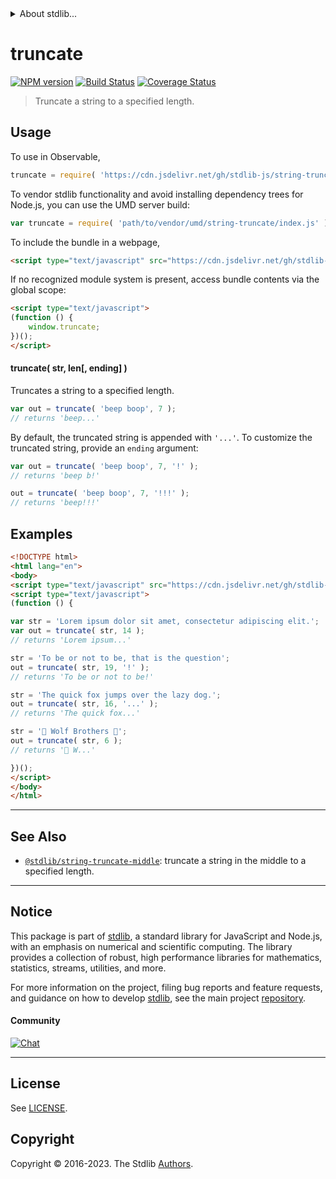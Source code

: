 <!--

@license Apache-2.0

Copyright (c) 2021 The Stdlib Authors.

Licensed under the Apache License, Version 2.0 (the "License");
you may not use this file except in compliance with the License.
You may obtain a copy of the License at

   http://www.apache.org/licenses/LICENSE-2.0

Unless required by applicable law or agreed to in writing, software
distributed under the License is distributed on an "AS IS" BASIS,
WITHOUT WARRANTIES OR CONDITIONS OF ANY KIND, either express or implied.
See the License for the specific language governing permissions and
limitations under the License.

-->


<details>
  <summary>
    About stdlib...
  </summary>
  <p>We believe in a future in which the web is a preferred environment for numerical computation. To help realize this future, we've built stdlib. stdlib is a standard library, with an emphasis on numerical and scientific computation, written in JavaScript (and C) for execution in browsers and in Node.js.</p>
  <p>The library is fully decomposable, being architected in such a way that you can swap out and mix and match APIs and functionality to cater to your exact preferences and use cases.</p>
  <p>When you use stdlib, you can be absolutely certain that you are using the most thorough, rigorous, well-written, studied, documented, tested, measured, and high-quality code out there.</p>
  <p>To join us in bringing numerical computing to the web, get started by checking us out on <a href="https://github.com/stdlib-js/stdlib">GitHub</a>, and please consider <a href="https://opencollective.com/stdlib">financially supporting stdlib</a>. We greatly appreciate your continued support!</p>
</details>

# truncate

[![NPM version][npm-image]][npm-url] [![Build Status][test-image]][test-url] [![Coverage Status][coverage-image]][coverage-url] <!-- [![dependencies][dependencies-image]][dependencies-url] -->

> Truncate a string to a specified length.

<!-- Section to include introductory text. Make sure to keep an empty line after the intro `section` element and another before the `/section` close. -->

<section class="intro">

</section>

<!-- /.intro -->

<!-- Package usage documentation. -->



<section class="usage">

## Usage

To use in Observable,

```javascript
truncate = require( 'https://cdn.jsdelivr.net/gh/stdlib-js/string-truncate@umd/browser.js' )
```

To vendor stdlib functionality and avoid installing dependency trees for Node.js, you can use the UMD server build:

```javascript
var truncate = require( 'path/to/vendor/umd/string-truncate/index.js' )
```

To include the bundle in a webpage,

```html
<script type="text/javascript" src="https://cdn.jsdelivr.net/gh/stdlib-js/string-truncate@umd/browser.js"></script>
```

If no recognized module system is present, access bundle contents via the global scope:

```html
<script type="text/javascript">
(function () {
    window.truncate;
})();
</script>
```

#### truncate( str, len\[, ending] )

Truncates a string to a specified length.

```javascript
var out = truncate( 'beep boop', 7 );
// returns 'beep...'
```

By default, the truncated string is appended with `'...'`. To customize the truncated string, provide an `ending` argument:

```javascript
var out = truncate( 'beep boop', 7, '!' );
// returns 'beep b!'

out = truncate( 'beep boop', 7, '!!!' );
// returns 'beep!!!'
```

</section>

<!-- /.usage -->

<!-- Package usage notes. Make sure to keep an empty line after the `section` element and another before the `/section` close. -->

<section class="notes">

</section>

<!-- /.notes -->

<!-- Package usage examples. -->

<section class="examples">

## Examples

<!-- eslint no-undef: "error" -->

```html
<!DOCTYPE html>
<html lang="en">
<body>
<script type="text/javascript" src="https://cdn.jsdelivr.net/gh/stdlib-js/string-truncate@umd/browser.js"></script>
<script type="text/javascript">
(function () {

var str = 'Lorem ipsum dolor sit amet, consectetur adipiscing elit.';
var out = truncate( str, 14 );
// returns 'Lorem ipsum...'

str = 'To be or not to be, that is the question';
out = truncate( str, 19, '!' );
// returns 'To be or not to be!'

str = 'The quick fox jumps over the lazy dog.';
out = truncate( str, 16, '...' );
// returns 'The quick fox...'

str = '🐺 Wolf Brothers 🐺';
out = truncate( str, 6 );
// returns '🐺 W...'

})();
</script>
</body>
</html>
```

</section>

<!-- /.examples -->

<!-- Section for describing a command-line interface. -->



<!-- Section to include cited references. If references are included, add a horizontal rule *before* the section. Make sure to keep an empty line after the `section` element and another before the `/section` close. -->

<section class="references">

</section>

<!-- /.references -->

<!-- Section for related `stdlib` packages. Do not manually edit this section, as it is automatically populated. -->

<section class="related">

* * *

## See Also

-   <span class="package-name">[`@stdlib/string-truncate-middle`][@stdlib/string/truncate-middle]</span><span class="delimiter">: </span><span class="description">truncate a string in the middle to a specified length.</span>

</section>

<!-- /.related -->

<!-- Section for all links. Make sure to keep an empty line after the `section` element and another before the `/section` close. -->


<section class="main-repo" >

* * *

## Notice

This package is part of [stdlib][stdlib], a standard library for JavaScript and Node.js, with an emphasis on numerical and scientific computing. The library provides a collection of robust, high performance libraries for mathematics, statistics, streams, utilities, and more.

For more information on the project, filing bug reports and feature requests, and guidance on how to develop [stdlib][stdlib], see the main project [repository][stdlib].

#### Community

[![Chat][chat-image]][chat-url]

---

## License

See [LICENSE][stdlib-license].


## Copyright

Copyright &copy; 2016-2023. The Stdlib [Authors][stdlib-authors].

</section>

<!-- /.stdlib -->

<!-- Section for all links. Make sure to keep an empty line after the `section` element and another before the `/section` close. -->

<section class="links">

[npm-image]: http://img.shields.io/npm/v/@stdlib/string-truncate.svg
[npm-url]: https://npmjs.org/package/@stdlib/string-truncate

[test-image]: https://github.com/stdlib-js/string-truncate/actions/workflows/test.yml/badge.svg?branch=v0.1.0
[test-url]: https://github.com/stdlib-js/string-truncate/actions/workflows/test.yml?query=branch:v0.1.0

[coverage-image]: https://img.shields.io/codecov/c/github/stdlib-js/string-truncate/main.svg
[coverage-url]: https://codecov.io/github/stdlib-js/string-truncate?branch=main

<!--

[dependencies-image]: https://img.shields.io/david/stdlib-js/string-truncate.svg
[dependencies-url]: https://david-dm.org/stdlib-js/string-truncate/main

-->

[chat-image]: https://img.shields.io/gitter/room/stdlib-js/stdlib.svg
[chat-url]: https://app.gitter.im/#/room/#stdlib-js_stdlib:gitter.im

[stdlib]: https://github.com/stdlib-js/stdlib

[stdlib-authors]: https://github.com/stdlib-js/stdlib/graphs/contributors

[cli-section]: https://github.com/stdlib-js/string-truncate#cli
[cli-url]: https://github.com/stdlib-js/string-truncate/tree/cli
[@stdlib/string-truncate]: https://github.com/stdlib-js/string-truncate/tree/main

[umd]: https://github.com/umdjs/umd
[es-module]: https://developer.mozilla.org/en-US/docs/Web/JavaScript/Guide/Modules

[deno-url]: https://github.com/stdlib-js/string-truncate/tree/deno
[umd-url]: https://github.com/stdlib-js/string-truncate/tree/umd
[esm-url]: https://github.com/stdlib-js/string-truncate/tree/esm
[branches-url]: https://github.com/stdlib-js/string-truncate/blob/main/branches.md

[stdlib-license]: https://raw.githubusercontent.com/stdlib-js/string-truncate/main/LICENSE

[standard-streams]: https://en.wikipedia.org/wiki/Standard_streams

[mdn-regexp]: https://developer.mozilla.org/en-US/docs/Web/JavaScript/Guide/Regular_Expressions

<!-- <related-links> -->

[@stdlib/string/truncate-middle]: https://github.com/stdlib-js/string-truncate-middle/tree/umd

<!-- </related-links> -->

</section>

<!-- /.links -->
